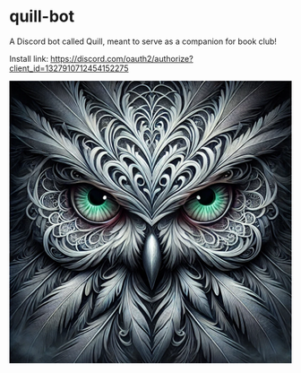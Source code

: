 # quill-bot
A Discord bot called Quill, meant to serve as a companion for book club!

Install link: <hrep>https://discord.com/oauth2/authorize?client_id=1327910712454152275</hrep>

![avatar](/assets/avatar-v1.png)
